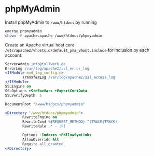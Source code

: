 phpMyAdmin
==========

Install phpMyAdmin to `/www/htdocs` by running

```sh
emerge phpmyadmin
chown -R apache:apache /www/htdocs/phpmyadmin
```

Create an Apache virtual host core `/etc/apache2/vhosts.d/default_pma_vhost.include` for inclusion by each account:

```Apache
ServerAdmin info@tollwerk.de
ErrorLog /var/log/apache2/ssl_error_log
<IfModule mod_log_config.c>
        TransferLog /var/log/apache2/ssl_access_log
</IfModule>
SSLEngine on
SSLOptions +StdEnvVars +ExportCertData
SSLVerifyDepth  5

DocumentRoot "/www/htdocs/phpmyadmin"

<Directory "/www/htdocs/phpmyadmin">
        RewriteEngine on
        RewriteCond %{REQUEST_METHOD} ^(TRACE|TRACK)
        RewriteRule .* - [F]

        Options -Indexes +FollowSymLinks
        AllowOverride All
        Require all granted
</Directory>
```